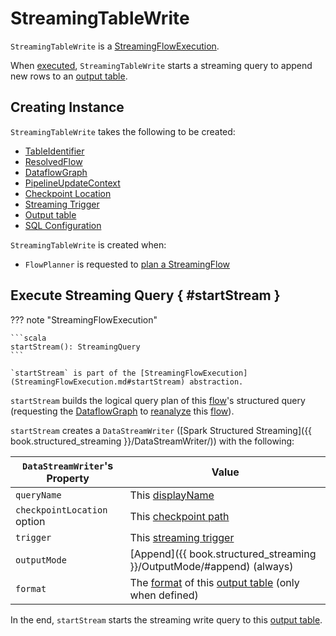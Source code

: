 # StreamingTableWrite

`StreamingTableWrite` is a [StreamingFlowExecution](StreamingFlowExecution.md).

When [executed](#startStream), `StreamingTableWrite` starts a streaming query to append new rows to an [output table](#destination).

## Creating Instance

`StreamingTableWrite` takes the following to be created:

* <span id="identifier"> [TableIdentifier](FlowExecution.md#identifier)
* <span id="flow"> [ResolvedFlow](StreamingFlowExecution.md#flow)
* <span id="graph"> [DataflowGraph](DataflowGraph.md)
* <span id="updateContext"> [PipelineUpdateContext](FlowExecution.md#updateContext)
* <span id="checkpointPath"> [Checkpoint Location](StreamingFlowExecution.md#checkpointPath)
* <span id="trigger"> [Streaming Trigger](StreamingFlowExecution.md#trigger)
* <span id="destination"> [Output table](FlowExecution.md#destination)
* <span id="sqlConf"> [SQL Configuration](StreamingFlowExecution.md#sqlConf)

`StreamingTableWrite` is created when:

* `FlowPlanner` is requested to [plan a StreamingFlow](FlowPlanner.md#plan)

## Execute Streaming Query { #startStream }

??? note "StreamingFlowExecution"

    ```scala
    startStream(): StreamingQuery
    ```

    `startStream` is part of the [StreamingFlowExecution](StreamingFlowExecution.md#startStream) abstraction.

`startStream` builds the logical query plan of this [flow](#flow)'s structured query (requesting the [DataflowGraph](#graph) to [reanalyze](DataflowGraph.md#reanalyzeFlow) this [flow](#flow)).

`startStream` creates a `DataStreamWriter` ([Spark Structured Streaming]({{ book.structured_streaming }}/DataStreamWriter/)) with the following:

`DataStreamWriter`'s Property | Value
-|-
 `queryName` | This [displayName](FlowExecution.md#displayName)
 `checkpointLocation` option | This [checkpoint path](#checkpointPath)
 `trigger` | This [streaming trigger](#trigger)
 `outputMode` | [Append]({{ book.structured_streaming }}/OutputMode/#append) (always)
 `format` | The [format](Table.md#format) of this [output table](#destination) (only when defined)

In the end, `startStream` starts the streaming write query to this [output table](#destination).
